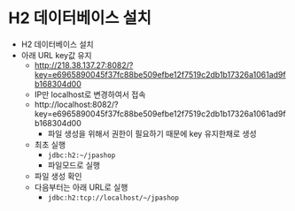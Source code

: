 # H2 데이터베이스 설치

- H2 데이터베이스 설치
- 아래 URL key값 유지
  - http://218.38.137.27:8082/?key=e6965890045f37fc88be509efbe12f7519c2db1b17326a1061ad9fb168304d00
  - IP만 localhost로 변경하여서 접속
  - http://localhost:8082/?key=e6965890045f37fc88be509efbe12f7519c2db1b17326a1061ad9fb168304d00
    - 파일 생성을 위해서 권한이 필요하기 때문에 key 유지한채로 생성
  - 최초 실행
    - `jdbc:h2:~/jpashop`
    - 파일모드로 실행
  - 파일 생성 확인
  - 다음부터는 아래 URL로 실행
    - `jdbc:h2:tcp://localhost/~/jpashop`
